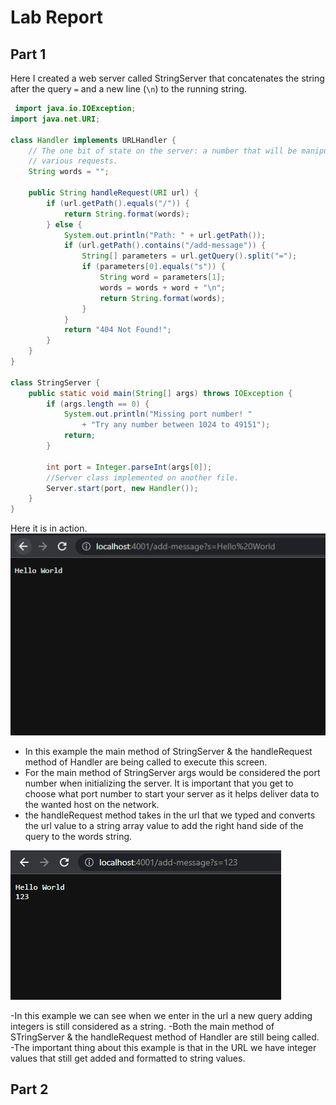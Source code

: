 # Lab Report

## Part 1

Here I created a web server called StringServer that concatenates the string after the query ``=`` and a new line (``\n``) to the running string.

```java
 import java.io.IOException;
import java.net.URI;

class Handler implements URLHandler {
    // The one bit of state on the server: a number that will be manipulated by
    // various requests.
    String words = "";

    public String handleRequest(URI url) {
        if (url.getPath().equals("/")) {
            return String.format(words);
        } else {
            System.out.println("Path: " + url.getPath());
            if (url.getPath().contains("/add-message")) {
                String[] parameters = url.getQuery().split("=");
                if (parameters[0].equals("s")) {
                    String word = parameters[1];
                    words = words + word + "\n";
                    return String.format(words);
                }
            }
            return "404 Not Found!";
        }
    }
}

class StringServer {
    public static void main(String[] args) throws IOException {
        if (args.length == 0) {
            System.out.println("Missing port number! "
                + "Try any number between 1024 to 49151");
            return;
        }

        int port = Integer.parseInt(args[0]);
        //Server class implemented on another file.
        Server.start(port, new Handler());
    }
}
```

Here it is in action.\
![Hello World](images/HelloWorld.PNG)

- In this example the main method of StringServer & the handleRequest method of Handler are being called to execute this screen.
- For the main method of StringServer args would be considered the port number when initializing the server. It is important that you get to choose what port number to start your server as it helps deliver data to the wanted host on the network.
- the handleRequest method takes in the url that we typed and converts the url value to a string array value to add the right hand side of the query to the words string.

![integers](images/integers.PNG)

-In this example we can see when we enter in the url a new query adding integers is still considered as a string.
-Both the main method of STringServer & the handleRequest method of Handler are still being called.
-The important thing about this example is that in the URL we have integer values that still get added and formatted to string values.

## Part 2
